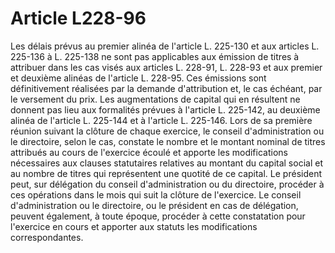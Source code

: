 # Article L228-96

Les délais prévus au premier alinéa de l'article L. 225-130 et aux articles L. 225-136 à L. 225-138 ne sont pas applicables aux émission de titres à attribuer dans les cas visés aux articles L. 228-91, L. 228-93 et aux premier et deuxième alinéas de l'article L. 228-95. Ces émissions sont définitivement réalisées par la demande d'attribution et, le cas échéant, par le versement du prix. Les augmentations de capital qui en résultent ne donnent pas lieu aux formalités prévues à l'article L. 225-142, au deuxième alinéa de l'article L. 225-144 et à l'article L. 225-146. Lors de sa première réunion suivant la clôture de chaque exercice, le conseil d'administration ou le directoire, selon le cas, constate le nombre et le montant nominal de titres attribués au cours de l'exercice écoulé et apporte les modifications nécessaires aux clauses statutaires relatives au montant du capital social et au nombre de titres qui représentent une quotité de ce capital. Le président peut, sur délégation du conseil d'administration ou du directoire, procéder à ces opérations dans le mois qui suit la clôture de l'exercice. Le conseil d'administration ou le directoire, ou le président en cas de délégation, peuvent également, à toute époque, procéder à cette constatation pour l'exercice en cours et apporter aux statuts les modifications correspondantes.
